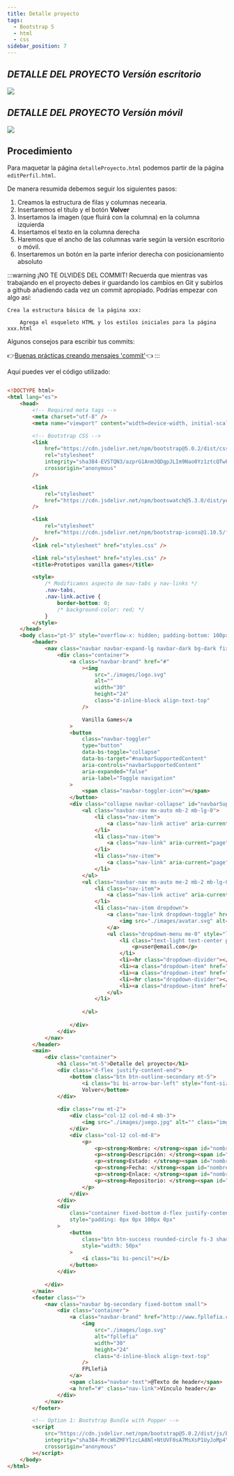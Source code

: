 ```yaml
---
title: Detalle proyecto
tags:
  - Bootstrap 5
  - html
  - css
sidebar_position: 7
---
```

## *DETALLE DEL PROYECTO Versíón escritorio* 

![](../../../static/imagenes/v1/prototipos/proyectos/detalleProyecto.png)

## *DETALLE DEL PROYECTO Versíón móvil* 

![](../../../static/imagenes/v1/prototipos/proyectos/detalleProyecto_movil.png)


## Procedimiento

Para maquetar la página `detalleProyecto.html` podemos partir de la página `editPerfil.html`. 

De manera resumida debemos seguir los siguientes pasos:
1. Creamos la estructura de filas y columnas necearia.
2. Insertaremos el título y el botón **Volver**
3. Insertamos la imagen (que fluirá con la columna) en la columna izquierda
4. Insertamos el texto en la columna derecha
5. Haremos que el ancho de las columnas varíe según la versión escritorio o móvil.
6. Insertaremos un botón en la parte inferior derecha con posicionamiento absoluto 

:::warning ¡NO TE OLVIDES DEL COMMIT!
Recuerda que mientras vas trabajando en el proyecto  debes ir guardando los cambios en Git y subirlos a github añadiendo cada vez un commit apropiado. Podrías empezar con algo así: 

	Crea la estructura básica de la página xxx:
  
		Agrega el esqueleto HTML y los estilos iniciales para la página xxx.html

Algunos consejos para escribir tus commits:

👉[Buenas prácticas creando mensajes 'commit'](/blog/commit)👈
:::
   
Aquí puedes ver el código utilizado:

```html title="detalleProyecto.html"

<!DOCTYPE html>
<html lang="es">
	<head>
		<!-- Required meta tags -->
		<meta charset="utf-8" />
		<meta name="viewport" content="width=device-width, initial-scale=1" />

		<!-- Bootstrap CSS -->
		<link
			href="https://cdn.jsdelivr.net/npm/bootstrap@5.0.2/dist/css/bootstrap.min.css"
			rel="stylesheet"
			integrity="sha384-EVSTQN3/azprG1Anm3QDgpJLIm9Nao0Yz1ztcQTwFspd3yD65VohhpuuCOmLASjC"
			crossorigin="anonymous"
		/>

		<link
			rel="stylesheet"
			href="https://cdn.jsdelivr.net/npm/bootswatch@5.3.0/dist/yeti/bootstrap.min.css"
		/>

		<link
			rel="stylesheet"
			href="https://cdn.jsdelivr.net/npm/bootstrap-icons@1.10.5/font/bootstrap-icons.css"
		/>
		<link rel="stylesheet" href="styles.css" />

		<link rel="stylesheet" href="styles.css" />
		<title>Prototipos vanilla games</title>

		<style>
			/* Modificamos aspecto de nav-tabs y nav-links */
			.nav-tabs,
			.nav-link.active {
				border-bottom: 0;
				/* background-color: red; */
			}
		</style>
	</head>
	<body class="pt-5" style="overflow-x: hidden; padding-bottom: 100px">		
		<header>
			<nav class="navbar navbar-expand-lg navbar-dark bg-dark fixed-top">
				<div class="container">
					<a class="navbar-brand" href="#"
						><img
							src="./images/logo.svg"
							alt=""
							width="30"
							height="24"
							class="d-inline-block align-text-top"
						/>

						Vanilla Games</a
					>
					<button
						class="navbar-toggler"
						type="button"
						data-bs-toggle="collapse"
						data-bs-target="#navbarSupportedContent"
						aria-controls="navbarSupportedContent"
						aria-expanded="false"
						aria-label="Toggle navigation"
					>
						<span class="navbar-toggler-icon"></span>
					</button>
					<div class="collapse navbar-collapse" id="navbarSupportedContent">
						<ul class="navbar-nav mx-auto mb-2 mb-lg-0">
							<li class="nav-item">
								<a class="nav-link active" aria-current="page" href="#">Home</a>
							</li>
							<li class="nav-item">
								<a class="nav-link" aria-current="page" href="#">TOP5 Proyectos</a>
							</li>
							<li class="nav-item">
								<a class="nav-link" aria-current="page" href="#">A cerca de</a>
							</li>
						</ul>
						<ul class="navbar-nav ms-auto me-2 mb-2 mb-lg-0">
							<li class="nav-item">
								<a class="nav-link active" aria-current="page" href="#">PROYECTOS</a>
							</li>
							<li class="nav-item dropdown">
								<a class="nav-link dropdown-toggle" href="#" role="button" data-bs-toggle="dropdown" aria-expanded="false">
									<img src="./images/avatar.svg" alt="" width="25">
								</a>
								<ul class="dropdown-menu me-0" style="left: -100px; width: 100px;">
									<li class="text-light text-center p-2">
										<p>user@email.com</p>
									</li>
									<li><hr class="dropdown-divider"></li>
									<li><a class="dropdown-item" href="#">Acciónn</a></li>
									<li><a class="dropdown-item" href="#">Otra acción</a></li>
									<li><hr class="dropdown-divider"></li>
									<li><a class="dropdown-item" href="#">Cerrar sesión</a></li>
								</ul>
							</li>
							
						</ul>
						
					</div>
				</div>
			</nav>
		</header>
		<main>
			<div class="container">
				<h1 class="mt-5">Detalle del proyecto</h1>
				<div class="d-flex justify-content-end">
					<bottom class="btn btn-outline-secondary mt-5">
						<i class="bi bi-arrow-bar-left" style="font-size: 1em;"></i>
						Volver</bottom>
				</div>
				
				<div class="row mt-2">
					<div class="col-12 col-md-4 mb-3">
						<img src="./images/juego.jpg" alt="" class="img-fluid">
					</div>
					<div class="col-12 col-md-8">
						<p>
							<p><strong>Nombre: </strong><span id="nombre">TETRIS</span></p>
							<p><strong>Descripción: </strong><span id="nombre">Lorem ipsum dolor sit amet consectetur adipisicing elit. Ullam modi dicta iste debitis recusandae perspiciatis quae. Eius impedit saepe autem velit voluptate, odio sequi expedita nisi est molestiae quo quisquam!</span></p>
							<p><strong>Estado: </strong><span id="nombre">Estado</span></p>
							<p><strong>Fecha: </strong><span id="nombre">12/12/2023</span></p>
							<p><strong>Enlace: </strong><span id="nombre">http://www.enlaceapp.com</span></p>
							<p><strong>Repositorio: </strong><span id="nombre">carrebola.github.com/123456</span></p>
						</p>
					</div>
				</div>
				<div
					class="container fixed-bottom d-flex justify-content-end"
					style="padding: 0px 0px 100px 0px"
				>
					<button
						class="btn btn-success rounded-circle fs-3 shadow"
						style="width: 50px"
					>
						<i class="bi bi-pencil"></i>
					</button>
				</div>
				
			</div>
		</main>
		<footer class="">
			<nav class="navbar bg-secondary fixed-bottom small">
				<div class="container">
					<a class="navbar-brand" href="http://www.fpllefia.com">
						<img
							src="./images/logo.svg"
							alt="fpllefia"
							width="30"
							height="24"
							class="d-inline-block align-text-top"
						/>
						FPLlefià
					</a>
					<span class="navbar-text">@Texto de header</span>
					<a href="#" class="nav-link">Vínculo header</a>
				</div>
			</nav>
		</footer>

		<!-- Option 1: Bootstrap Bundle with Popper -->
		<script
			src="https://cdn.jsdelivr.net/npm/bootstrap@5.0.2/dist/js/bootstrap.bundle.min.js"
			integrity="sha384-MrcW6ZMFYlzcLA8Nl+NtUVF0sA7MsXsP1UyJoMp4YLEuNSfAP+JcXn/tWtIaxVXM"
			crossorigin="anonymous"
		></script>
	</body>
</html>


```
